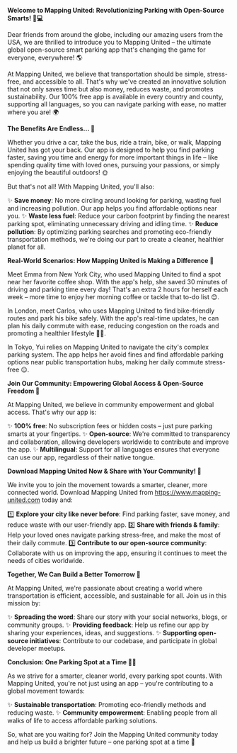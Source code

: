 **Welcome to Mapping United: Revolutionizing Parking with Open-Source Smarts! 🚗💻**

Dear friends from around the globe, including our amazing users from the USA, we are thrilled to introduce you to Mapping United – the ultimate global open-source smart parking app that's changing the game for everyone, everywhere! 🌎

At Mapping United, we believe that transportation should be simple, stress-free, and accessible to all. That's why we've created an innovative solution that not only saves time but also money, reduces waste, and promotes sustainability. Our 100% free app is available in every country and county, supporting all languages, so you can navigate parking with ease, no matter where you are! 🌍

**The Benefits Are Endless... 🤯**

Whether you drive a car, take the bus, ride a train, bike, or walk, Mapping United has got your back. Our app is designed to help you find parking faster, saving you time and energy for more important things in life – like spending quality time with loved ones, pursuing your passions, or simply enjoying the beautiful outdoors! 🌞

But that's not all! With Mapping United, you'll also:

✨ **Save money**: No more circling around looking for parking, wasting fuel and increasing pollution. Our app helps you find affordable options near you.
✨ **Waste less fuel**: Reduce your carbon footprint by finding the nearest parking spot, eliminating unnecessary driving and idling time.
✨ **Reduce pollution**: By optimizing parking searches and promoting eco-friendly transportation methods, we're doing our part to create a cleaner, healthier planet for all.

**Real-World Scenarios: How Mapping United is Making a Difference 🌈**

Meet Emma from New York City, who used Mapping United to find a spot near her favorite coffee shop. With the app's help, she saved 30 minutes of driving and parking time every day! That's an extra 2 hours for herself each week – more time to enjoy her morning coffee or tackle that to-do list 😊.

In London, meet Carlos, who uses Mapping United to find bike-friendly routes and park his bike safely. With the app's real-time updates, he can plan his daily commute with ease, reducing congestion on the roads and promoting a healthier lifestyle 🚴‍♂️.

In Tokyo, Yui relies on Mapping United to navigate the city's complex parking system. The app helps her avoid fines and find affordable parking options near public transportation hubs, making her daily commute stress-free 😌.

**Join Our Community: Empowering Global Access & Open-Source Freedom 🌟**

At Mapping United, we believe in community empowerment and global access. That's why our app is:

✨ **100% free**: No subscription fees or hidden costs – just pure parking smarts at your fingertips.
✨ **Open-source**: We're committed to transparency and collaboration, allowing developers worldwide to contribute and improve the app.
✨ **Multilingual**: Support for all languages ensures that everyone can use our app, regardless of their native tongue.

**Download Mapping United Now & Share with Your Community! 📱**

We invite you to join the movement towards a smarter, cleaner, more connected world. Download Mapping United from https://www.mapping-united.com today and:

1️⃣ **Explore your city like never before**: Find parking faster, save money, and reduce waste with our user-friendly app.
2️⃣ **Share with friends & family**: Help your loved ones navigate parking stress-free, and make the most of their daily commute.
3️⃣ **Contribute to our open-source community**: Collaborate with us on improving the app, ensuring it continues to meet the needs of cities worldwide.

**Together, We Can Build a Better Tomorrow 🌈**

At Mapping United, we're passionate about creating a world where transportation is efficient, accessible, and sustainable for all. Join us in this mission by:

✨ **Spreading the word**: Share our story with your social networks, blogs, or community groups.
✨ **Providing feedback**: Help us refine our app by sharing your experiences, ideas, and suggestions.
✨ **Supporting open-source initiatives**: Contribute to our codebase, and participate in global developer meetups.

**Conclusion: One Parking Spot at a Time 🚗💖**

As we strive for a smarter, cleaner world, every parking spot counts. With Mapping United, you're not just using an app – you're contributing to a global movement towards:

✨ **Sustainable transportation**: Promoting eco-friendly methods and reducing waste.
✨ **Community empowerment**: Enabling people from all walks of life to access affordable parking solutions.

So, what are you waiting for? Join the Mapping United community today and help us build a brighter future – one parking spot at a time 🌟
